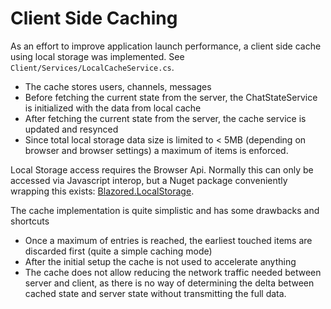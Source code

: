 # Client Side Caching
As an effort to improve application launch performance, a client side cache using local storage was implemented. See `Client/Services/LocalCacheService.cs`.

* The cache stores users, channels, messages
* Before fetching the current state from the server, the ChatStateService is initialized with the data from local cache
* After fetching the current state from the server, the cache service is updated and resynced
* Since total local storage data size is limited to < 5MB (depending on browser and browser settings) a maximum of items is enforced.

Local Storage access requires the Browser Api. Normally this can only be accessed via Javascript interop, but a Nuget package conveniently wrapping this exists: [Blazored.LocalStorage](https://www.nuget.org/packages/Blazored.LocalStorage/).

The cache implementation is quite simplistic and has some drawbacks and shortcuts

* Once a maximum of entries is reached, the earliest touched items are discarded first (quite a simple caching mode)
* After the initial setup the cache is not used to accelerate anything
* The cache does not allow reducing the network traffic needed between server and client, as there is no way of determining the delta between cached state and server state without transmitting the full data.